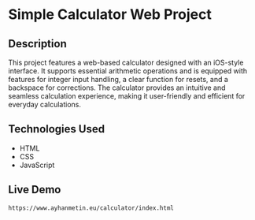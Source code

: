 # Simple Calculator Web Project

## Description
This project features a web-based calculator designed with an iOS-style interface. It supports essential arithmetic operations and is equipped with features for integer input handling, a clear function for resets, and a backspace for corrections. The calculator provides an intuitive and seamless calculation experience, making it user-friendly and efficient for everyday calculations.

## Technologies Used
- HTML
- CSS
- JavaScript

## Live Demo

```
https://www.ayhanmetin.eu/calculator/index.html
```

